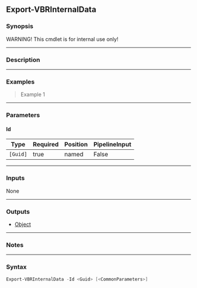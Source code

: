 Export-VBRInternalData
----------------------

### Synopsis
WARNING! This cmdlet is for internal use only!

---

### Description

---

### Examples
> Example 1

---

### Parameters
#### **Id**

|Type    |Required|Position|PipelineInput|
|--------|--------|--------|-------------|
|`[Guid]`|true    |named   |False        |

---

### Inputs
None

---

### Outputs
* [Object](https://learn.microsoft.com/en-us/dotnet/api/System.Object)

---

### Notes

---

### Syntax
```PowerShell
Export-VBRInternalData -Id <Guid> [<CommonParameters>]
```
